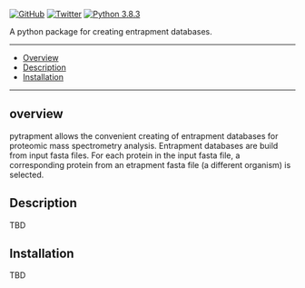 [![GitHub](https://flat.badgen.net/github/license/gieses/pytrapment)](https://www.apache.org/licenses/LICENSE-2.0)
[![Twitter](https://flat.badgen.net/twitter/follow/SvenHGiese?icon=twitter)](https://twitter.com/SvenHGiese)
[![Python 3.8.3](https://img.shields.io/badge/python-3.8.3-blue.svg)](https://www.python.org/downloads/release/python-370/)


A python package for creating entrapment databases.

---

- [Overview](#overview)
- [Description](#Description)
- [Installation](#Installation)

---
## overview

pytrapment allows the convenient creating of entrapment databases for proteomic mass spectrometry analysis.
Entrapment databases are build from input fasta files. For each protein in the
input fasta file, a corresponding protein from an etrapment fasta file (a different organism)
is selected.  


## Description
TBD

## Installation
TBD